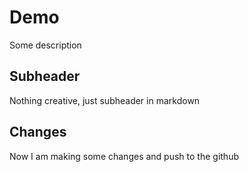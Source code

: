 # Demo

Some description 


## Subheader

Nothing creative, just subheader in markdown

## Changes

Now I am making some changes and push to the github